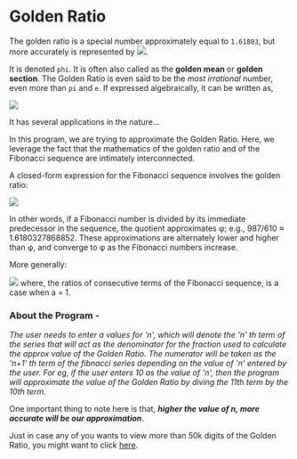 # Golden Ratio
The golden ratio is a special number approximately equal to `1.61803`, but more accurately is represented by ![](https://user-images.githubusercontent.com/38404580/85475870-80fd4e80-b5d4-11ea-9453-125a7734feda.png).

It is denoted `phi`.
It is often also called  as the **golden mean** or **golden section**.
The Golden Ratio is even said to be the *most irrational* number, even more than `pi` and `e`.
If expressed algebraically, it can be written as,

![](https://user-images.githubusercontent.com/38404580/85476668-704dd800-b5d6-11ea-9ec1-8e09901d34e5.png)

It has several applications in the nature...


In this program, we are trying to approximate the Golden Ratio. 
Here, we leverage the fact that the mathematics of the golden ratio and of the Fibonacci sequence are intimately interconnected.

A closed-form expression for the Fibonacci sequence involves the golden ratio:

![](https://user-images.githubusercontent.com/38404580/85476268-8d35db80-b5d5-11ea-81c6-4d1056f32e54.png)

In other words, if a Fibonacci number is divided by its immediate predecessor in the sequence, the quotient approximates φ; e.g., 987/610 ≈ 1.6180327868852. These approximations are alternately lower and higher than φ, and converge to φ as the Fibonacci numbers increase.

More generally:

![](https://user-images.githubusercontent.com/38404580/85476432-e6057400-b5d5-11ea-885f-f4c00ac8c7b2.png)
where, the ratios of consecutive terms of the Fibonacci sequence, is a case when a = 1.

### About the Program -
*The user needs to enter a values for 'n', which will denote the 'n' th term of the series that will act as the denominator for the fraction used to calculate the approx value of the Golden Ratio. The numerator will be taken as the 'n+1' th term of the fibnacci series depending on the value of 'n' entered by the user.
For eg, if the user enters 10 as the value of 'n', then the program will approximate the value of the Golden Ratio by diving the 11th term by the 10th term.*

One important thing to note here is that, **_higher the value of n, more accurate will be our approximation_**.


Just in case any of you wants to view more than 50k digits of the Golden Ratio, you might want to click [here](https://github.com/rayvantsahni/Fun-with-Maths/blob/master/Approximating%20the%20Golden%20Ratio/50%2C640%20Digits%20of%20the%20Golden%20Ratio.md).
